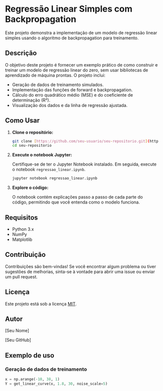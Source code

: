 # Regressão Linear Simples com Backpropagation

Este projeto demonstra a implementação de um modelo de regressão linear simples usando o algoritmo de backpropagation para treinamento.

## Descrição

O objetivo deste projeto é fornecer um exemplo prático de como construir e treinar um modelo de regressão linear do zero, sem usar bibliotecas de aprendizado de máquina prontas. O projeto inclui:

* Geração de dados de treinamento simulados.
* Implementação das funções de forward e backpropagation.
* Cálculo do erro quadrático médio (MSE) e do coeficiente de determinação (R²).
* Visualização dos dados e da linha de regressão ajustada.

## Como Usar

1.  **Clone o repositório:**

    ```bash
    git clone [https://github.com/seu-usuario/seu-repositorio.git](https://www.google.com/search?q=https://github.com/seu-usuario/seu-repositorio.git)
    cd seu-repositorio
    ```

2.  **Execute o notebook Jupyter:**

    Certifique-se de ter o Jupyter Notebook instalado. Em seguida, execute o notebook `regressao_linear.ipynb`.

    ```bash
    jupyter notebook regressao_linear.ipynb
    ```

3.  **Explore o código:**

    O notebook contém explicações passo a passo de cada parte do código, permitindo que você entenda como o modelo funciona.

## Requisitos

* Python 3.x
* NumPy
* Matplotlib

## Contribuição

Contribuições são bem-vindas! Se você encontrar algum problema ou tiver sugestões de melhorias, sinta-se à vontade para abrir uma issue ou enviar um pull request.

## Licença

Este projeto está sob a licença [MIT](LICENSE).

## Autor

[Seu Nome]

[Seu GitHub]

## Exemplo de uso

### Geração de dados de treinamento

```python
x = np.arange(-10, 38, 1)
Y = get_linear_curve(x, 1.8, 30, noise_scale=5)

